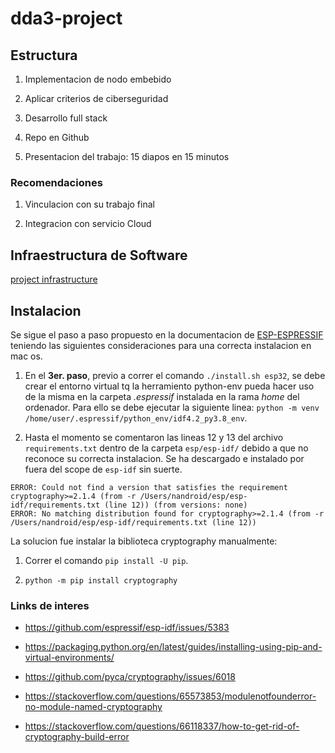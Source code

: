 # dda3-project

## Estructura

1. Implementacion de nodo embebido

2. Aplicar criterios de ciberseguridad

3. Desarrollo full stack 

4. Repo en Github

5. Presentacion del trabajo: 15 diapos en 15 minutos


### Recomendaciones

1. Vinculacion con su trabajo final

2. Integracion con servicio Cloud


## Infraestructura de Software


[project infrastructure](https://github.com/nandroidj/dda3-project/blob/main/imgs/project-infrastructure.png)



## Instalacion

Se sigue el paso a paso propuesto en la documentacion de [ESP-ESPRESSIF](https://docs.espressif.com/projects/esp-idf/en/v4.4.1/esp32/get-started/index.html#step-2-get-esp-idf) teniendo las siguientes consideraciones para una correcta instalacion en mac os.

1. En el **3er. paso**, previo a correr el comando `./install.sh esp32`, se debe crear el entorno virtual tq la herramiento python-env pueda hacer uso de la misma en la carpeta *.espressif* instalada en la rama *home* del ordenador. Para ello se debe ejecutar la siguiente linea: `python -m venv /home/user/.espressif/python_env/idf4.2_py3.8_env`.

2. Hasta el momento se comentaron las lineas 12 y 13 del archivo `requirements.txt` dentro de la carpeta `esp/esp-idf/` debido a que no reconoce su correcta instalacion. Se ha descargado e instalado por fuera del scope de `esp-idf` sin suerte.

```
ERROR: Could not find a version that satisfies the requirement cryptography>=2.1.4 (from -r /Users/nandroid/esp/esp-idf/requirements.txt (line 12)) (from versions: none)
ERROR: No matching distribution found for cryptography>=2.1.4 (from -r /Users/nandroid/esp/esp-idf/requirements.txt (line 12))
```

La solucion fue instalar la biblioteca cryptography manualmente:

1. Correr el comando `pip install -U pip`.

2. `python -m pip install cryptography`


### Links de interes

- https://github.com/espressif/esp-idf/issues/5383

- https://packaging.python.org/en/latest/guides/installing-using-pip-and-virtual-environments/

- https://github.com/pyca/cryptography/issues/6018

- https://stackoverflow.com/questions/65573853/modulenotfounderror-no-module-named-cryptography

- https://stackoverflow.com/questions/66118337/how-to-get-rid-of-cryptography-build-error






















